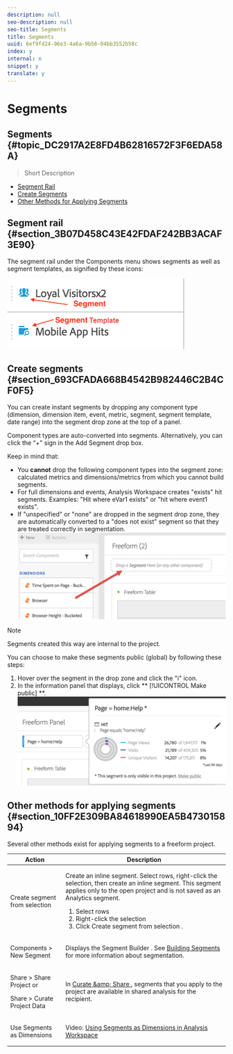 ```yaml
---
description: null
seo-description: null
seo-title: Segments
title: Segments
uuid: 6ef9fd24-96e3-4a6a-9b56-04bb3552b58c
index: y
internal: n
snippet: y
translate: y
---
```


# Segments

## Segments {#topic_DC2917A2E8FD4B62816572F3F6EDA58A}
>Short Description
* [ Segment Rail ](../../analysis_workspace_bucket/analysis-workspace-components/t_freeform-project-segment.md#section_3B07D458C43E42FDAF242BB3ACAF3E90)
* [ Create Segments ](../../analysis_workspace_bucket/analysis-workspace-components/t_freeform-project-segment.md#section_693CFADA668B4542B982446C2B4CF0F5)
* [ Other Methods for Applying Segments ](../../analysis_workspace_bucket/analysis-workspace-components/t_freeform-project-segment.md#section_10FF2E309BA84618990EA5B473015894)

## Segment rail {#section_3B07D458C43E42FDAF242BB3ACAF3E90}

The segment rail under the Components menu shows segments as well as segment templates, as signified by these icons: 

![](../../assets/segment_icons.png) 

## Create segments {#section_693CFADA668B4542B982446C2B4CF0F5}

You can create instant segments by dropping any component type (dimension, dimension item, event, metric, segment, segment template, date range) into the segment drop zone at the top of a panel. 

Component types are auto-converted into segments. Alternatively, you can click the “+" sign in the Add Segment drop box. 

Keep in mind that: 

* You **cannot** drop the following component types into the segment zone: calculated metrics and dimensions/metrics from which you cannot build segments.
* For full dimensions and events, Analysis Workspace creates "exists" hit segments. Examples: "Hit where eVar1 exists" or "hit where event1 exists".
* If "unspecified" or "none" are dropped in the segment drop zone, they are automatically converted to a "does not exist" segment so that they are treated correctly in segmentation.
![](../../assets/segment-dropzone.png) 

>[!NOTE]
>
>Segments created this way are internal to the project.

You can choose to make these segments public (global) by following these steps: 

1. Hover over the segment in the drop zone and click the "i" icon.
1. In the information panel that displays, click ** [!UICONTROL  Make public] **. ![](../../assets/segment-info.png) 


## Other methods for applying segments {#section_10FF2E309BA84618990EA5B473015894}

Several other methods exist for applying segments to a freeform project. 

<table id="table_45B3839D70674430AF3AC5AA3134F825"> 
 <thead> 
  <tr> 
   <th colname="col1" class="entry"> Action </th> 
   <th colname="col2" class="entry"> Description </th> 
  </tr> 
 </thead>
 <tbody> 
  <tr> 
   <td colname="col1"> <p>Create segment from selection </p> </td> 
   <td colname="col2"> <p>Create an inline segment. Select rows, right-click the selection, then create an inline segment. This segment applies only to the open project and is not saved as an Analytics segment. </p> <p> 
     <ol id="ol_1D1E661387354EBF992CC150915F642E"> 
      <li id="li_B96666FD426F4AEE8EAB61B2C00A07FB">Select rows </li> 
      <li id="li_C2245B3EA81F4FAC88A33647922535AF">Right-click the selection </li> 
      <li id="li_AB4F8988B9A84920ABA06A91094625F6">Click <span class="uicontrol"> Create segment from selection </span>. </li> 
     </ol> </p> </td> 
  </tr> 
  <tr> 
   <td colname="col1"> <span class="uicontrol"> Components </span> &gt; <span class="uicontrol"> New Segment </span> </td> 
   <td colname="col2"> <p>Displays the <span class="wintitle"> Segment Builder </span>. See <a href="https://marketing.adobe.com/resources/help/en_US/analytics/?f=segment/seg_build" format="https" scope="external"> Building Segments </a> for more information about segmentation. </p> </td> 
  </tr> 
  <tr> 
   <td colname="col1"> <p> 
     <ignoretag> 
      <span class="uicontrol"> Share </span>  &gt; 
      <span class="uicontrol"> Share Project </span> 
     </ignoretag>or </p> <p> 
     <ignoretag> 
      <span class="uicontrol"> Share </span>  &gt; 
      <span class="uicontrol"> Curate Project Data </span> 
     </ignoretag> </p> </td> 
   <td colname="col2"> <p>In <a href="../../analysis_workspace_bucket/curate.md#concept_4A9726927E7C44AFA260E2BB2721AFC6" format="dita" scope="local"> Curate &amp;amp; Share </a>, segments that you apply to the project are available in shared analysis for the recipient. </p> </td> 
  </tr> 
  <tr> 
   <td colname="col1"> <p>Use Segments as Dimensions </p> </td> 
   <td colname="col2"> <p>Video: <a href="https://www.youtube.com/watch?v=WmSdReKTWto&amp;list=PL2tCx83mn7GuNnQdYGOtlyCu0V5mEZ8sS&amp;index=39" format="https" scope="external"> Using Segments as Dimensions in Analysis Workspace </a> </p> </td> 
  </tr> 
 </tbody> 
</table>

